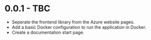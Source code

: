 0.0.1 - TBC
===============
- Seperate the frontend library from the Azure website pages.
- Add a basic Docker configuration to run the application in Docker.
- Create a documentation start page.
